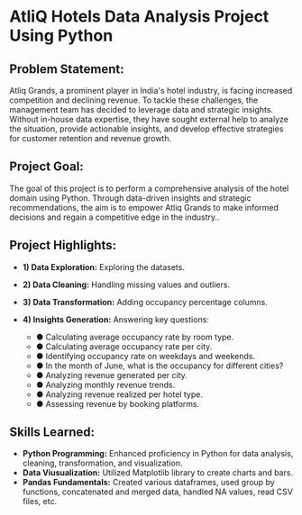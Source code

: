 # AtliQ Hotels Data Analysis Project Using Python

## Problem Statement:

Atliq Grands, a prominent player in India's hotel industry, is facing increased competition and declining revenue. To tackle these challenges, the management team has decided to leverage data and strategic insights. Without in-house data expertise, they have sought external help to analyze the situation, provide actionable insights, and develop effective strategies for customer retention and revenue growth.

## Project Goal:

The goal of this project is to perform a comprehensive analysis of the hotel domain using Python. Through data-driven insights and strategic recommendations, the aim is to empower Atliq Grands to make informed decisions and regain a competitive edge in the industry..

## Project Highlights:

- **1) Data Exploration:** Exploring the datasets.
- **2) Data Cleaning:** Handling missing values and outliers.
- **3) Data Transformation:** Adding occupancy percentage columns.
- **4) Insights Generation:** Answering key questions:

  - ● Calculating average occupancy rate by room type.
  - ● Calculating average occupancy rate per city.
  - ● Identifying occupancy rate on weekdays and weekends.
  - ● In the month of June, what is the occupancy for different cities?
  - ● Analyzing revenue generated per city.
  - ● Analyzing monthly revenue trends.
  - ● Analyzing revenue realized per hotel type.
  - ● Assessing revenue by booking platforms.

## Skills Learned:

- **Python Programming:** Enhanced proficiency in Python for data analysis, cleaning, transformation, and visualization.
- **Data Viusualization:** Utilized Matplotlib library to create charts and bars.
- **Pandas Fundamentals:** Created various dataframes, used group by functions, concatenated and merged data, handled NA values, read CSV files, etc.
